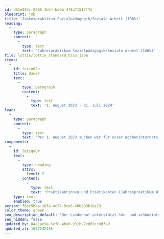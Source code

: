```yaml
---
id: d51e923c-2365-4bb4-bd6b-4f8d71517f7d
blueprint: job
title: 'Jahrespraktikum Sozialpädagogik/Soziale Arbeit (100%)'
heading:
  -
    type: paragraph
    content:
      -
        type: text
        text: 'Jahrespraktikum Sozialpädagogik/Soziale Arbeit (100%)'
file: lottie/lottie_standard_blau.json
items:
  -
    id: leiiu02e
    title: Dauer
    text:
      -
        type: paragraph
        content:
          -
            type: text
            text: '1. August 2023 - 31. Juli 2024'
lead:
  -
    type: paragraph
    content:
      -
        type: text
        text: 'Per 1. August 2023 suchen wir für unser Wocheninternats- und Tageshortgruppen'
components:
  -
    id: leiiqo8r
    text:
      -
        type: heading
        attrs:
          level: 2
        content:
          -
            type: text
            text: 'Praktikantinnen und Praktikanten (Jahrespraktikum 01.08.2023 - 31.07.2024) Sie beabsichtigen, nach diesem Jahrespraktikum ein Studium in Fachrichtung Sozialpädagogik, Logopädie oder an der Hochschule für Pädagogik zu beginnen. Als Praktikantin/Praktikant arbeiten Sie in einem 3 - 4-er Team und übernehmen im Rahmen Ihrer Funktion Aufgaben im sozialpädagogischen Arbeitsfeld. Sie haben eine anerkannte - Berufsmaturität - Gymnasiale Maturität - Fachmaturität abgeschlossen oder Sie absolvieren bei uns ein Jahrespraktikum im Rahmen Ihrer Fachmaturität Soziale Arbeit. Sie sind interessiert an der Auseinandersetzung mit hörbehinderten Kindern und Jugendlichen und arbeiten engagiert und motiviert im Team. Aktivieren Sie den QR-Code und schauen Sie den Kurzfilm: Ein Praktikum am Landenhof? Für nähere Auskünfte steht Ihnen der Leiter Sozialpädagogik, Stefan Zimmann, gerne zur Verfügung: Telefon 062 737 05 17. Ihre schriftliche Bewerbung (mit Foto) richten Sie bis spätestens Ende Februar 2023 an:'
    type: text
    enabled: true
person: f6ac5bbe-16fa-4c77-9ce6-4bb283b28e79
color_theme: green
seo_description_default: 'Der Landenhof unterstützt hör- und sehbeeinträchtigte Kinder & Jugendliche in ihrem selbstbestimmten Leben durch Förderung ihrer Fähigkeiten & Entwicklung'
seo_hidden: false
updated_by: 04e1ae9a-6ef8-4ba0-931b-7cd69cc0d3a2
updated_at: 1677242486
---
```

